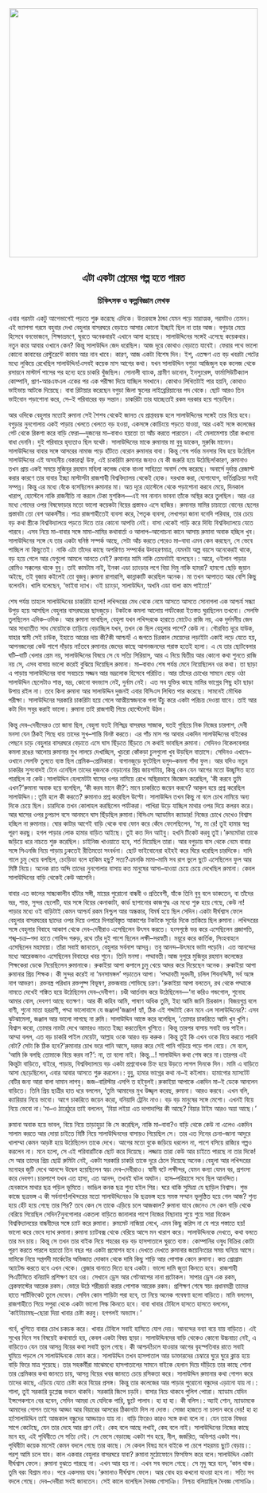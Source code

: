 <div align=center> <img align=center src='../images/prothomalo/এটা-একটা-প্রেমের-গল্প-হতে-পারত@চিকিৎসক-ও-কল্পবিজ্ঞান-লেখক.jpg' width=500px >

<h2 align=center>এটা একটা প্রেমের গল্প হতে পারত</h4><h3 align=center>চিকিৎসক ও কল্পবিজ্ঞান লেখক</h3>
</div>

এবার গরমটা একটু আগেভাগেই পড়তে শুরু করেছে এদিকে। উত্তরবঙ্গে ঠান্ডা যেমন পড়ে মারাত্মক, গরমটাও তেমন। এই ভ্যাপসা গরমে বহুবার দেখা বেহুলার বাসরঘরে বেড়াতে আসার কোনো ইচ্ছাই ছিল না তার আজ। বগুড়ার মেয়ে হিসেবে বনভোজনে, শিক্ষাভ্রমণে, ঘুরতে অনেকবারই এখানে আসা হয়েছে। সালাউদ্দিনের সঙ্গেই এসেছে কয়েকবার। নতুন করে আবার ওখানে কেন? কিন্তু সালাউদ্দিন জেদ ধরেছিল। আজ দূরে কোথাও বেড়াতে যাবেই। ফেরার পথে ভালো কোনো কাবাবের রেস্টুরেন্টে কাবাব আর নান খাবে। কারণ, আজ একটা বিশেষ দিন। ইশ্‌, এতক্ষণ এত বড় খবরটা পেটের মধ্যে লুকিয়ে রেখেছিল সালাউদ্দিন!এসবই কয়েক মাস আগের কথা। যখন সালাউদ্দিন বগুড়া আজিজুল হক কলেজ থেকে রসায়নে মাস্টার্স পাসের পর হন্যে হয়ে চাকরি খুঁজছিল। সোনালী ব্যাংক, গ্রামীণ ডানোন, ইনস্যুরেন্স, ফার্মাসিউটিক্যাল কোম্পানি, প্রাণ-আরএফএল একের পর এক পরীক্ষা দিয়ে যাচ্ছিল সবখানে। কোথাও লিখিতটাই পার হয়নি, কোথাও ভাইভায় আটকে দিয়েছে। বাবা রিটায়ার করেছেন বগুড়া জিলা স্কুলের লাইব্রেরিয়ানের পদ থেকে। ছোট আরও তিন ভাইবোন পড়াশোনা করে, সে–ই পরিবারের বড় সন্তান। চাকরিটা তার যাচ্ছেতাই রকম দরকার হয়ে পড়েছিল।

আর ওদিকে বেহুলার মতোই রুমানা সেই শৈশব থেকেই জানত যে প্রাপ্তবয়স্ক হলে সালাউদ্দিনের সঙ্গেই তার বিয়ে হবে। বগুড়ার নুনগোলায় একই পাড়ায় খেলতে খেলতে বড় হওয়া, একসঙ্গে কোচিংয়ে পড়তে যাওয়া, আর একই সঙ্গে কলেজের গেট থেকে রিকশা করে বাড়ি ফেরা—দুজনের মা–বাবাও হয়তো তা আঁচ করতে পারতেন। এই মেলামেশায় তাঁরা কখনো বাধা দেননি। দুই পরিবারে হৃদ্যতাও ছিল যথেষ্ট। সালাউদ্দিনের মাকে রুমানার মা বুবু ডাকেন, মুরুব্বি মানেন। সালাউদ্দিনের বাবার সঙ্গে আসরের নামাজ পড়ে হাঁটতে বেরোন রুমানার বাবা। কিন্তু শেষ পর্যন্ত মনসার বিষ হয়ে উঠেছিল সালাউদ্দিনের এই অসহনীয় বেকারত্ব! উফ, এই চাকরিটা রুমানার জন্যও যে কী জরুরি হয়ে উঠেছিল!কারণ, রুমানাও তখন প্রায় একই সময়ে মুজিবুর রহমান মহিলা কলেজ থেকে বাংলা সাহিত্যে অনার্স শেষ করেছে। অনার্সে দুর্দান্ত রেজাল্ট করার কারণে তার বাবার ইচ্ছা মাস্টার্সটা রাজশাহী বিশ্ববিদ্যালয় থেকেই হোক। দরখাস্ত করা, যোগাযোগ, ভর্তিপ্রক্রিয়া সবই সম্পন্ন। কিন্তু এর মধ্যে বেঁকে বসেছিলেন রুমানার মা। অত দূরে হোস্টেলে থেকে পড়াশোনা করবে মেয়ে, দিনকাল খারাপ, হোস্টেলে নাকি রাজনীতি না করলে টেকা মুশকিল—এই সব নানান ভাবনা তাঁকে অস্থির করে তুলছিল। আর এর মধ্যে গোদের ওপর বিষফোড়ার মতো ভালো কয়েকটা বিয়ের প্রস্তাবও এসে হাজির। রুমানার মামির চাচাতো বোনের ছেলের প্রস্তাবটা তো বেশ আকর্ষণীয়। পাত্র রাজশাহীতেই ব্যবসা করে, পৈতৃক ব্যবসা, লেখাপড়া জানা বনেদি পরিবার, তার চেয়ে বড় কথা স্ত্রীকে বিশ্ববিদ্যালয়ে পড়তে দিতে তার কোনো আপত্তি নেই। বাসা থেকেই গাড়ি করে দিব্যি বিশ্ববিদ্যালয়ে যেতে পারবে। এসব নিয়ে মা–বাবার সঙ্গে মামা–মামির কথাবার্তা ও আলাপ–আলোচনা কানে আসায় রুমানা অবাক হচ্ছিল খুব। সালাউদ্দিনের সঙ্গে যে তার একটা ঘনিষ্ঠ সম্পর্ক আছে, সেটা আঁচ করতে পেরেও মা–বাবা এমন কেন করছেন, সে ভেবে পাচ্ছিল না কিছুতেই। নাকি এটা তাঁদের কাছে অপরিণত সম্পর্কের উদাহরণমাত্র, যেমনটা অল্প বয়সে অনেকেরই থাকে, বড় হয়ে গেলে আর যেগুলো আমলে আনতে নেই? রুমানার মামি নাকি তেমনটাই বলেছেন।: আরে, ওইলান পাড়ার রোমিও সক্কলের থাকে বুবু। তাই কামটাম নাই, ইনকা এডা চ্যাংড়ার লগে বিয়া দিমু নাকি হামরা? হামগো ছেড়ি জুয়ান অইছে, তই বুজায় কইলেই তো বুজবু।রুমানা রাগারাগি, কান্নাকাটি করেছিল অনেক। মা তখন আপাতত আর বেশি কিছু বলেননি। খালি বলেছেন, ‘ভাইবা দ্যাখ। ওই চ্যাংড়া, সালাউদ্দিন, অখনি এডা বালা কাম পাইতে!’

শেষ পর্যন্ত তাহলে সালাউদ্দিনের চাকরিটা হলো! লখিন্দরের মেধ থেকে নেমে আসতে আসতে সোনাগলা এক আশ্চর্য সন্ধ্যা উপুড় হয়ে আসছিল বেহুলার বাসরঘরের ছাদজুড়ে। টকটকে কমলা আলোয় পর্যটকেরা ইতস্তত ঘুরছিলেন তখনো। সেলফি তুলছিলেন এদিক–ওদিক। আর রুমানা ভাবছিল, বেহুলা যখন লখিন্দরকে হারাতে মোটেও রাজি নয়, এক দুর্দমনীয় জেদ আর সাধ্যাতীত সাধ মেয়েটাকে তাড়িয়ে বেড়াচ্ছিল যখন, তখন কে ছিল বেহুলার পাশে? কেউ না। গৌরবিত দূরে যাউক, যাহার স্বামী সেই চাউক, ইহাতে আরের দায় কী?কী আশ্চর্য! এ জগতে চিরকাল মেয়েদের লড়াইটা একাই লড়ে যেতে হয়, আপনজনেরা কেউ পাশে দাঁড়ায় না!তবে রুমানার জেদের কাছে আপনজনদের পরাস্ত হতেই হলো। এ যে তার ছোটবেলার ঘটি–বাটি খেলার প্রেম নয়, সালাউদ্দিনের বিষয়ে সে যে সত্যি সিরিয়াস, আর এ নিয়ে দ্বিতীয় আর কোনো কথা শুনতে রাজি নয় সে, এসব বাসায় ভালো করেই বুঝিয়ে দিয়েছিল রুমানা। মা–বাবাও শেষ পর্যন্ত মেনে নিয়েছিলেন ওর কথা। তা ছাড়া এ পাড়ায় সালাউদ্দিনের বাবা সবচেয়ে সজ্জন আর ভদ্রলোক হিসেবে পরিচিত। আর তাঁদের চোখের সামনে বেড়ে ওঠা সালাউদ্দিন ছেলেটাও শান্ত, ভদ্র, কোনো বদভ্যাস নেই, দুর্নাম নেই। এত সব যুক্তির কাছে মামির ভাগ্নের পিছু হটা ছাড়া উপায় রইল না। তবে কিনা রুমানা আর সালাউদ্দিন দুজনই এবার বিসিএস লিখিত পার করেছে। সামনেই মৌখিক পরীক্ষা। সালাউদ্দিনের সরকারি চাকরিটা হয়ে গেলে আত্মীয়স্বজনকে গলা উঁচু করে একটা পরিচয় দেওয়া যাবে। তাই আর কটা দিন সবুর করাই ভালো। রুমানা তাই রাজশাহী গিয়ে হোস্টেলেই উঠল।

কিন্তু দেব–দেবীদেরও তো জানা ছিল, বেহুলা যতই নিশ্ছিদ্র বাসরঘর সাজাক, যতই গুছিয়ে নিক নিজের চারপাশ, দেবী মনসা যেন ঠিকই পিছে ধায় তাদের সুখ–শান্তি বিনষ্ট করতে। এর পাঁচ মাস পর আবার একদিন সালাউদ্দিনের বাইকের পেছনে চড়ে বেহুলার বাসরঘরে বেড়াতে এসে ঘাস ছিঁড়তে ছিঁড়তে সে কথাই ভাবছিল রুমানা। সেদিনও বিকেলবেলার কমলা রঙের আলোয় রুমানার মুখ লালচে দেখাচ্ছিল, খুচরো কোঁকড়া চুলগুলো খুব উড়ছিল বাতাসে। সেদিনও এখানে–ওখানে সেলফি তুলতে ব্যস্ত ছিল প্রেমিক–প্রেমিকারা। বাগানজুড়ে ফুটেছিল হলুদ–কমলা গাঁদা ফুল। আর যদিও নতুন চাকরির সুসংবাদই টেনে এনেছিল তাদের দুজনকে বেড়ানোর প্রিয় জায়গাটায়, কিন্তু কেন যেন আগের মতো উচ্ছ্বসিত হতে পারছিল না কেউ।সালাউদ্দিন হেলমেটটা ঘাসের ওপর নামিয়ে রেখে অস্থিরভাবে জিজ্ঞেস করেছিল, ‘কী করবে তুমি এখন?’রুমানা অবাক হয়ে বলেছিল, ‘কী করব মানে কী?’: মানে চাকরিতে জয়েন করবে? আকুল হয়ে প্রশ্ন করেছিল সালাউদ্দিন।: তুমি হলে কী করতে? রুমানাও প্রশ্ন করেছিল উল্টো। সালাউদ্দিন তখন কিছু না বলে চোখ নামিয়ে অন্য দিকে চেয়ে ছিল। চারদিকে তখন কোলাহল করছিলেন পর্যটকরা। পাখিরা উড়ে যাচ্ছিল মাথার ওপর দিয়ে কলরব করে। আর ঘাসের ওপর চুপচাপ বসে আনমনে ঘাস ছিঁড়ছিল রুমানা।বিসিএস অ্যাডমিন ক্যাডার! নিজের চোখে দেখেও বিশ্বাস হচ্ছিল না রুমানার। ঘোর কাটার আগেই বাড়ি থেকে বাবা ফোন করে কেঁদে ফেলেছিলেন, ‘মা, মা রে! তুই হামার স্বপ্ন পূরণ করছু। হগল পাড়ার লোক হামার বাড়িত আইছে। তুই কত দিন আইবু। হখনি টিকেট করবু তুই।’রুমমেটরা তাকে জড়িয়ে ধরে নাচতে শুরু করেছিল। চাইনিজ খাওয়াতে হবে, শর্ত দিয়েছিল তারা। আর বগুড়ায় বাস থেকে নেমে বাবার সঙ্গে সিএনজি নিয়ে পাড়ায় ঢুকতেই রীতিমতো সংবর্ধনা। ছোট ভাইবোনেরা হইহই করে ঘিরে ধরেছিল চারদিকে। দাদি গালে চুমু খেয়ে বলছিল, চেংড়িডা বলে হাকিম হছু? সত্য?এমনকি মামা–মামি সব রাগ ভুলে ছুটে এসেছিলেন ফুল আর মিষ্টি নিয়ে। অনেক রাত অব্দি তাদের নুনগোলার বাসায় কত মানুষের আসা–যাওয়া চেয়ে চেয়ে দেখেছিল রুমানা। কেবল সালাউদ্দিনের বাড়ি থেকেই কেউ আসেনি।

বাবার এত কালের সান্ধ্যকালীন হাঁটার সঙ্গী, মায়ের পুরোনো বান্ধবী ও প্রতিবেশী, যাঁকে তিনি বুবু বলে ডাকতেন, বা তাঁদের ভদ্র, শান্ত, সুন্দর ছেলেটি, যার সঙ্গে বিয়ের কেনাকাটা, কার্ড ছাপানোর কাজশুদ্ধ এর মধ্যে শুরু হয়ে গেছে, কেউ না! পাড়ার মধ্যে ওই বাড়িটাই কেমন আশ্চর্য রকম নিশ্চুপ আর অন্ধকার, বিমর্ষ হয়ে ছিল সেদিন।একটা দীর্ঘশ্বাস ফেলে বেহুলার বাসরঘরের ছাদের ওপর দিয়ে ওপারে দিগন্তবিস্তৃত আকাশের টকটকে সূর্যের দিকে তাকিয়ে ছিল রুমানা। লখিন্দরের সঙ্গে বেহুলার বিবাহে আকাশ থেকে দেব–দেবীরাও এসেছিলেন উৎসব করতে। হংসপৃষ্ঠে ভর করে এসেছিলেন প্রজাপতি, শঙ্খ–চক্র–গদা হাতে গোবিন্দ গরুড়, রথে তাঁর দুই পাশে ছিলেন লক্ষী–সরস্বতী। ময়ূরে করে কার্তিক, সিংহবাহনে এসেছিলেন মহামায়া। তাঁরা সবাই জানতেন, বেহুলার সর্বনাশ আসন্ন। তবু আনন্দ–উৎসবে ভাটা পড়েনি। এত আনন্দের মধ্যে আরেকজনও এসেছিলেন বিবাহের খবর শুনে। তিনি মনসা। পদ্মাবতী।আজ দুপুরে মুজিবুর রহমান কলেজের শিক্ষকেরা ডেকে নিয়েছিলেন রুমানাকে। রুকাইয়া আপা কপালে চুমু খেয়ে আদর করে দিয়েছেন অনেক। রুকাইয়া আপা রুমানার প্রিয় শিক্ষক। কী সুন্দর করেই না ‘মনসামঙ্গল’ পড়াতেন আপা। ‘পদ্মাবতী সুবদনী, চলিল শিবনন্দিনী, সর্ব অঙ্গে নাগ আভরণ। রক্তবস্ত্র পরিধান রক্তপুষ্প বিভূষণ, রক্তজবায় শোভিছে চরণ।’রুকাইয়া আপা বলতেন, রথ থেকে পদ্মাকে নামতে দেখেই শঙ্কিত হয়ে উঠেছিলেন দেব–দেবীগণ। চণ্ডী আর্তনাদ করে উঠেছিলেন—‘না করিও গন্ডগোল, শুনোহ আমার বোল, দেবগণ আছে যতক্ষণ। আর কী কহিব আমি, পাষাণ অধিক তুমি, ইহা আমি জানি চিরকাল। বিজয়গুপ্ত বলে বাণী, শুনো মাতা হররাণী, পদ্মা ভালোবাসে যে জঞ্জাল!’জঞ্জাল! হ্যাঁ, ঠিক এই শব্দটাই কেন মনে এল সালাউদ্দিনের?: এসব ঝুটঝামেলা, জঞ্জাল আর ভালো লাগছে না রুমি। সালাউদ্দিন আস্তে করে বলেছিল, ‘তোমার চাকরিতে আমি খুব খুশি। বিশ্বাস করো, তোমার নামটা দেখে আমারও নাচতে ইচ্ছা করতেছিল খুশিতে। কিন্তু তারপর বাসায় সবাই ভয় পাইল। আম্মা বলল, এত বড় চাকরি পাইল মেয়েটা, আল্লাহ ওকে আরও বড় করুক। কিন্তু তুই কি এখন ওকে বিয়ে করতে পারবি বেটা? সেটা কি ঠিক হবে?’রুমানার চোখ ভরে পানি আসে, দরদর করে সেই পানি গড়িয়ে পড়ে গাল বেয়ে। সে বলে, ‘আমি কি বলছি তোমাকে বিয়ে করব না?’: না, তা বলো নাই। কিন্তু...! সালাউদ্দিন কথা শেষ করে না।তারপর এই কিন্তুটা বাড়িতে, বাইরে, পাড়ায়, বিশ্ববিদ্যালয়ে বড় একটা প্রশ্নবোধক চিহ্ন হয়ে উড়তে লাগল দিনকে দিন। মামি এ বাড়িতে আসা ছেড়েছিলেন, এবার আবার আসতে শুরু করলেন।: বুবু, হামার ভাগ্নের কথা না–ই কইলাম। হামাগোর ম্যাসটেট বেটির জন্য আরা বালা দামান লাগবু। জজ–বারিস্টার এসপি ত হইবুলই।রুকাইয়া আপাকে একদিন মা–ই ডেকে আনলেন বাড়িতে। তিনি প্রিয় ছাত্রীর হাত ধরে বললেন, ‘তুমি আমাদের মুখ উজ্জ্বল করেছ, রুমানা। আরও করবে। এখন বলি, ক্যারিয়ার নিয়ে ভাবো। আগে চাকরিতে জয়েন করো, বনিয়াদি ট্রেনিং নাও। বড় বড় মানুষের সঙ্গে মেশো। এখনই বিয়ে নিয়ে ভেবো না।’মা–ও ঠারেঠুরে তাই বললেন, ‘বিয়া লইয়া এত দাপাদাপির কী আছে? বিয়ার টাইম আরও অয়া আছে।’

রুমানা অবাক হয়ে ভাবল, বিয়ে নিয়ে তাড়াহুড়া কি সে করেছিল, নাকি মা–বাবা?ও বাড়ি থেকে কেউ না এলেও একদিন সালাম করতে আর দোয়া চাইতে মিষ্টি নিয়ে সালাউদ্দিনদের বাসায়ও গিয়েছিল সে। তার এত দিনের চেনা–জানা আদুরে খালাম্মা কেমন আড়ষ্ট হয়ে উঠেছিলেন তাকে দেখে। আগের মতো বুকে জড়িয়ে ধরলেন না, পাশে বসিয়ে রাজ্যির গল্পও করলেন না। মনে হলো, সে এই পরিবারটিকে ছোট করে দিয়েছে। লজ্জায় তারা কেউ আর চাইতে পারছে না তার দিকে! সে আর তাদের প্রিয় ছোট্ট রুমিটা নেই, একটা সরকারি চাকরি তাকে দূরে ঠেলে দিয়েছে অনেক।বেহুলা আর লখিন্দরের মনোহর জুটি দেখে আনন্দে উদ্বেল হয়েছিলেন স্বয়ং দেব–দেবীরাও। স্বামী বটে লক্ষীন্দর, যেমন কন্যা যেমন বর, প্রশংসা করে দেবগণ।চারপাশে যখন এত হাস্য, এত আনন্দ, তখনই ঘটল অঘটন। হাস–পরিহাসে সবে ছিল আনন্দিত। হেনকালে মাথার ছত্র পড়িল ভূমিতে। ভাঙিল কনক ছত্র শুন্য হইল শির। ঘরে থাকি সুমিত্রা যে ছাড়িল নিশ্বাস। শুভ কাজে ছত্রভঙ্গ এ কী সর্বনাশ!লখিন্দরের মতো সালাউদ্দিনেরও কি ছত্রভঙ্গ হয়ে সমস্ত সম্মান ভূলুণ্ঠিত হয়ে গেল আজ? শুন্য হয়ে হেঁট হয়ে গেছে তার শির? তবে কেন সে তাকে এড়িয়ে চলে আজকাল? রুমানা যাবে জেনেও সে কেন বাড়ি থেকে বেরিয়ে গিয়েছিল সেদিন?নুনগোলার একতলা বাড়িতে জানালার পাশে নিজের বিছানায় শুয়ে শুয়ে সারা বিকেল বিশ্ববিদ্যালয়ের বান্ধবীদের সঙ্গে চ্যাট করে রুমানা। রুমমেট নাজিয়া লেখে, এমন কিছু করিস না যে পরে পস্তাতে হয়! ভালো করে ভেবে দ্যাখ রুমানা।রুমানা চ্যাটবক্স থেকে বেরিয়ে আসে মন খারাপ করে। সালাউদ্দিনকে দেখতে, কথা বলতে তার মন চায়। কিন্তু সে তখন তার বাইক নিয়ে শহরের বড় বড় হাসপাতালে ঘুরতে ব্যস্ত। কোম্পানির ওষুধ বিক্রির কোটা পূরণ করতে পারলে হয়তো তিন বছর পর একটা প্রমোশন হবে।দেখতে দেখতে রুমানার জয়েনিংয়ের সময় ঘনিয়ে আসে। মামিকে নিয়ে সপ্তপদী মার্কেটের অভিজাত দোকান থেকে দামি কিছু শাড়ি আর পোশাক কেনে রুমানা। কত প্রোগ্রাম অ্যাটেন্ড করতে হবে এখন থেকে। ব্লেজার বানাতে দিতে হবে একটা। ভালো দামি জুতা কিনতে হবে। রাজশাহী পিএটিসিতে বনিয়াদি প্রশিক্ষণ হবে ওর। সেখানে ড্রেস আর গেটআপের নানা প্রটোকল। সাপার ড্রেস এক রকম, ব্রেকফাস্টের আরেক রকম। ভোরে উঠে শরীরচর্চা করার পোশাক আরেক রকম। প্রশিক্ষণ শেষে স্বয়ং প্রধানমন্ত্রী তাদের হাতে সার্টিফিকেট তুলে দেবেন। সেদিন কোন শাড়িটা পরা হবে, তা নিয়ে অনেক গবেষণা হলো বাড়িতে। মামি বললেন, রাজশাহীতে গিয়ে সপুরা থেকে একটা ভালো সিল্ক কিনতে হবে। বাবা খাবার টেবিলে হাসতে হাসতে বললেন, ‘কাইটাচামছ–ছোরা দিয়া খাবার চেষ্টা করবু। হগগলই অভ্যাস।’

গর্বে, খুশিতে বাবার চোখ চকচক করে। খাবার টেবিলে সবাই হাসিতে যোগ দেয়। আনন্দের বন্যা বয়ে যায় বাড়িতে। এই সুখের দিনে সব বিষয়েই কথাবার্তা হয়, কেবল একটা বিষয় ছাড়া। সালাউদ্দিনদের বাড়ি থেকেও কোনো উচ্চবাচ্য নেই, এ বাড়িতেও যেন তার আসন্ন বিয়ের কথা সবাই ভুলে গেছে। কী আশ্চর্য!চলে যাওয়ার আগের বৃহস্পতিবার রাতে সবাই ঘুমিয়ে পড়লে সে সালাউদ্দিনকে ফোন করে। সালাউদ্দিন তখন হাসপাতাল আর ডাক্তারদের চেম্বারে ঘুরে ঘুরে ক্লান্ত হয়ে বাড়ি ফিরে মাত্র শুয়েছে। তার সহকর্মীরা মাঝেমধ্যে হাসপাতালের সামনে বাইকে হেলান দিয়ে দাঁড়িয়ে তার কাছে শোনা তার প্রেমিকার কথা জানতে চায়, আসন্ন বিয়ের খবর জানতে চেয়ে রসিকতা করে। সালাউদ্দিন রুমানার কথা গোপন করে তাদের কাছে, এড়িয়ে যেতে চেষ্টা করে বিয়ের প্রসঙ্গ। কিন্তু তার কলেজের আর পাড়ার পুরোনো বন্ধুদের এড়ানো যায় না।: শালা, তুই সরকারি ডুপ্লেক্স ভবনে থাকবি। সরকারি জিপে চড়বি। বাসার নিচে থাকবে পুলিশ পাোরা। ম্যাডাম যেদিন ইন্সপেকশনে বের হবেন, সেদিন আমরা যে যেদিকে পারি, ছুটে পালাব। হা হা হা। কী বলিস।: অ্যাই শোন, ম্যাডামকে আমাদের গোপন তাসের আড্ডা আর বিয়ারের আসরের ঠিকানাটা দিস না দোস্ত। সোজা হাজতে না চালান করে দেয়! হা হা হা!সালাউদ্দিন তাই আজকাল বন্ধুদের আড্ডায়ও যায় না। বাড়ি ফিরেও কারও সঙ্গে কথা বলে না। যেন তাকে বিষধর সাপে কেটেছে, যেন তার দেহে আর প্রাণ নেই। কেহ বলে আছে লখাই, কেহ বলে নাই। সালাউদ্দিনের নিজের কাছে মনে হয়, এই পৃথিবীতে সে সত্যি নেই। সে ভেসে বেড়াচ্ছে একটা শব হয়ে, নীল, জর্জরিত, অভিশপ্ত একটা শব। পৃথিবীটা কয়েক মাসেই কেমন বদলে গেছে তার কাছে। সে কেবল বিষণ্ন মনে বাইকে পা চেপে শহরময় ছুটে বেড়ায়।: পরশু আমি চলে যাব। কাল একবার বেহুলার বাসরঘরে যাবা? রুমানা মুঠোফোনে ফিসফিস করে বলে।সালাউদ্দিন একটা দীর্ঘশ্বাস ফেলে। রুমানা বুঝতে পারছে না। এখন আর হয় না। এখন সব বদলে গেছে। সে মৃদু স্বরে বলে, ‘কাল থাক। তুমি বরং বিশ্রাম নাও। পরে একসময় যাব।’রুমানাও দীর্ঘশ্বাস ফেলে। আর বোধ হয় কখনো যাওয়া হবে না। সত্যি সব বদলে গেছে। দেব–দেবীরা সবই জানতেন। সেই কালে বলেছিল দৈবজ্ঞ গোসাঞি। নিশ্চয় বলিয়াছিল দৈবজ্ঞ গোসাঞি।

